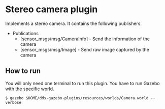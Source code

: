 # Stereo camera plugin
Implements a stereo camera. It contains the following publishers.
* Publications 
    * [sensor_msgs/msg/CameraInfo] - Send the information of the camera 
    * [sensor_msgs/msg/Image] - Send raw image captured by the camera

## How to run
You will only need one terminal to run this plugin. You have to run Gazebo with the specific world.

```
$ gazebo $HOME/dds-gazebo-plugins/resources/worlds/Camera.world --verbose
```